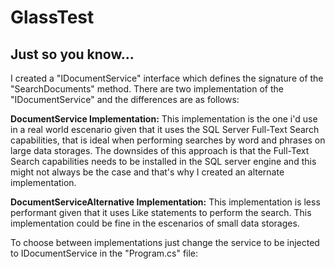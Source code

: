 # GlassTest

## Just so you know...

I created a "IDocumentService" interface which defines the signature of the "SearchDocuments" method. There are two implementation of the "IDocumentService" and the differences are as follows:


**DocumentService Implementation:**
This implementation is the one i'd use in a real world escenario given that it uses the SQL Server Full-Text Search capabilities, that is ideal when performing searches by word and phrases on large data storages. The downsides of this approach is that the Full-Text Search capabilities needs to be installed in the SQL server engine and this might not always be the case and that's why I created an alternate implementation.

**DocumentServiceAlternative Implementation:**
This implementation is less performant given that it uses Like statements to perform the search. This implementation could be fine in the escenarios of small data storages.

To choose between implementations just change the service to be injected to IDocumentService in the "Program.cs" file:
